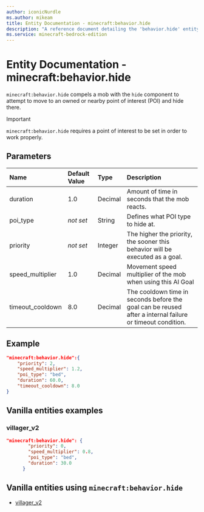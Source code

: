 ```yaml
---
author: iconicNurdle
ms.author: mikeam
title: Entity Documentation - minecraft:behavior.hide
description: "A reference document detailing the 'behavior.hide' entity goal"
ms.service: minecraft-bedrock-edition
---
```


# Entity Documentation - minecraft:behavior.hide

`minecraft:behavior.hide` compels a mob with the `hide` component to attempt to move to an owned or nearby point of interest (POI) and hide there.

>[!IMPORTANT]
> `minecraft:behavior.hide` requires a point of interest to be set in order to work properly.

## Parameters

|Name |Default Value  |Type  |Description  |
|:----------|:----------|:----------|:----------|
|duration| 1.0| Decimal| Amount of time in seconds that the mob reacts. |
|poi_type|*not set* | String| Defines what POI type to hide at. |
| priority|*not set*|Integer|The higher the priority, the sooner this behavior will be executed as a goal.|
|speed_multiplier| 1.0| Decimal| Movement speed multiplier of the mob when using this AI Goal |
|timeout_cooldown| 8.0| Decimal| The cooldown time in seconds before the goal can be reused after a internal failure or timeout condition. |

## Example

```json
"minecraft:behavior.hide":{
    "priority": 2,
    "speed_multiplier": 1.2,
    "poi_type": "bed",
    "duration": 60.0,
    "timeout_cooldown": 8.0
}
```

## Vanilla entities examples

### villager_v2

```json
"minecraft:behavior.hide": {
        "priority": 0,
        "speed_multiplier": 0.8,
        "poi_type": "bed",
        "duration": 30.0
      }
```

## Vanilla entities using `minecraft:behavior.hide`

- [villager_v2](../../../../Source/VanillaBehaviorPack_Snippets/entities/villager_v2.md)
